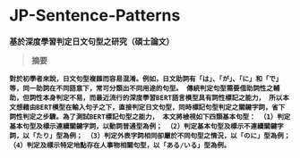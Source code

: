 # JP-Sentence-Patterns
**基於深度學習判定日文句型之研究（碩士論文）**

> **摘要**

**```對於初學者來說，日文句型複雜而容易混淆。例如，日文助詞有「は」、「が」、「に」和「で」等，同一助詞在不同語意下，常可分類出不同用途的句型。
傳統判定句型需要借助詞性之輔助，但詞性本身判定不易，而最近流行的深度學習BERT語言模型具有詞性標記之能力，
所以本文想藉由BERT模型在輸入句子之下，直接判定日文句型，同時標記句型判定之關鍵字詞，省下詞性判定之步驟。為了測試BERT標記句型之能力，
本文將檢視如下四類基本句型：
（1）判定基本句型及標示連續關鍵字詞，以動詞普通型為例；
（2）判定基本句型及標示不連續關鍵字詞，以「たり」型為例；
（3）判定外表字詞相同卻屬於不同句型之情況，以「のに」型為例；
（4）判定及標示特定地點存在人事物相關句型，以「ある/いる」型為例。```**

